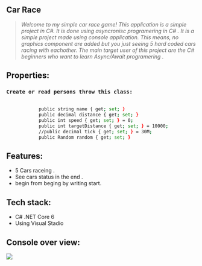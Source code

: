 ## Car Race
> *Welcome to my simple car race game! This application is a simple project in C#. It is done using asyncronisc programering in C# . It is a simple project made using console application. This means, no graphics component are added but you just seeing 5 hard coded cars racing with eachother. The main target user of this project are the C# beginners who want to learn Async/Await programering .*
## Properties:

### ```Create or read persons throw this class:```
```sh
 
            public string name { get; set; }
            public decimal distance { get; set; }
            public int speed { get; set; } = 0;
            public int targetDistance { get; set; } = 10000;
            //public decimal tick { get; set; } = 30M;
            public Random random { get; set; }
```


## Features:

- 5 Cars raceing .
- See cars status in the end .
- begin from beging by writing start.


## Tech stack:
- C# .NET Core 6 
- Using Visual Stadio 

## Console over view:
![](https://user-images.githubusercontent.com/113901667/230983996-03d29185-0d19-4be0-adc8-5115d49e3b8f.gif)
